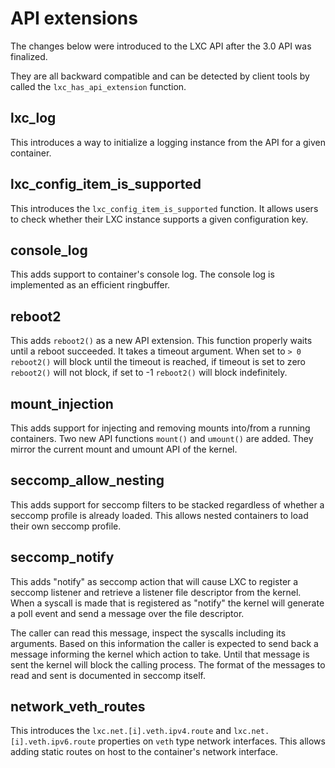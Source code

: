 # API extensions

The changes below were introduced to the LXC API after the 3.0 API was finalized.

They are all backward compatible and can be detected by client tools by
called the `lxc_has_api_extension` function.

## lxc\_log

This introduces a way to initialize a logging instance from the API for a given
container.

## lxc\_config\_item\_is\_supported

This introduces the `lxc_config_item_is_supported` function. It allows users to
check whether their LXC instance supports a given configuration key.

## console\_log

This adds support to container's console log. The console log is implemented as
an efficient ringbuffer.

## reboot2

This adds `reboot2()` as a new API extension. This function properly waits
until a reboot succeeded. It takes a timeout argument. When set to `> 0`
`reboot2()` will block until the timeout is reached, if timeout is set to zero
`reboot2()` will not block, if set to -1 `reboot2()` will block indefinitely.

## mount\_injection

This adds support for injecting and removing mounts into/from a running
containers. Two new API functions `mount()` and `umount()` are added. They
mirror the current mount and umount API of the kernel.

## seccomp\_allow\_nesting

This adds support for seccomp filters to be stacked regardless of whether a seccomp profile is
already loaded. This allows nested containers to load their own seccomp profile.

## seccomp\_notify

This adds "notify" as seccomp action that will cause LXC to register a seccomp listener and retrieve
a listener file descriptor from the kernel. When a syscall is made that is registered as "notify"
the kernel will generate a poll event and send a message over the file descriptor.

The caller can read this message, inspect the syscalls including its arguments. Based on this information the caller is expected to send back a message informing the kernel which action to take. Until that message is sent the kernel will block the calling process. The format of the messages to read and sent is documented in seccomp itself.

## network\_veth\_routes

This introduces the `lxc.net.[i].veth.ipv4.route` and `lxc.net.[i].veth.ipv6.route` properties
on `veth` type network interfaces. This allows adding static routes on host to the container's
network interface.
